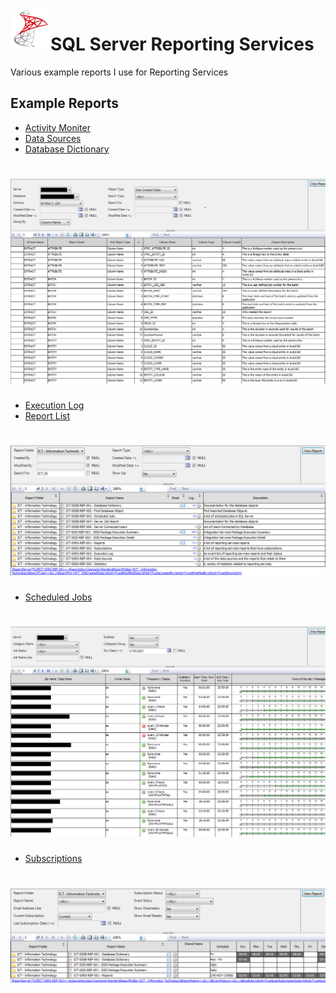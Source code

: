 <img align="left" src="Images/ReadMe/App.png" width="64px" >

# SQL Server Reporting Services
Various example reports I use for Reporting Services

## Example Reports
* [Activity Moniter](/ExampleReports/Activity%20Moniter.rdl)
* [Data Sources](/ExampleReports/Data%20Sources.rdl)
* [Database Dictionary](/ExampleReports/Database%20Dictionary.rdl)
<h1 align="left">
  <img src="Images/ssrsdatadictionary.png" alt="ssrsdatadictionary" />
</h1>

* [Execution Log](/ExampleReports/Execution%20Log.rdl)
* [Report List](/ExampleReports/Report%20List.rdl)
<h1 align="left">
  <img src="Images/ssrsreportlisting.png" alt="ssrsreportlisting" />
</h1>

* [Scheduled Jobs](/ExampleReports/Scheduled%20Jobs.rdl)
<h1 align="left">
  <img src="Images/ssrsscheduledjobs.png" alt="ssrsscheduledjobs" />
</h1>

* [Subscriptions](/ExampleReports/Subscriptions.rdl)
<h1 align="left">
  <img src="Images/ssrsreportsubscriptions.png" alt="ssrsreportsubscriptions" />
</h1>

